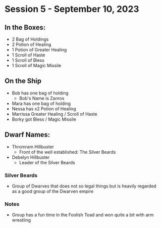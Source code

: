 # Session 5 - September 10, 2023

## In the Boxes:
- 2 Bag of Holdings
- 2 Potion of Healing
- 1 Potion of Greater Healing
- 1 Scroll of Haste
- 1 Scroll of Bless
- 1 Scroll of Magic Missile

## On the Ship
- Bob has one bag of holding
    - Bob's Name is Zanros
- Mara has one bag of holding
- Nessa has x2 Potion of Healing
- Marrissa Greater Healing / Scroll of Haste
- Borky got Bless / Magic Missile

## Dwarf Names:
- Thromram Hillbuster
    - Front of the well established: The Silver Beards
- Debelyn Hillbuster
    - Leader of the Silver Beards

### Silver Beards
- Group of Dwarves that does not so legal things but is heavily regarded as a good group of the Dwarven empire

### Notes
- Group has a fun time in the Foolish Toad and won quite a bit with arm wrestling